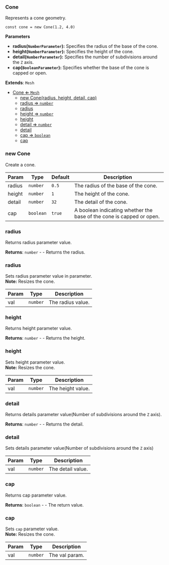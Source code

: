 <a name="Cone"></a>

### Cone 
Represents a cone geometry.

```
const cone = new Cone(1.2, 4.0)
```

**Parameters**
* **radius(`NumberParameter`):** Specifies the radius of the base of the cone.
* **height(`NumberParameter`):** Specifies the height of the cone.
* **detail(`NumberParameter`):** Specifies the number of subdivisions around the `Z` axis.
* **cap(`BooleanParameter`):** Specifies whether the base of the cone is capped or open.


**Extends**: <code>Mesh</code>  

* [Cone ⇐ <code>Mesh</code>](#Cone)
    * [new Cone(radius, height, detail, cap)](#new-Cone)
    * [radius ⇒ <code>number</code>](#radius)
    * [radius](#radius)
    * [height ⇒ <code>number</code>](#height)
    * [height](#height)
    * [detail ⇒ <code>number</code>](#detail)
    * [detail](#detail)
    * [cap ⇒ <code>boolean</code>](#cap)
    * [cap](#cap)

<a name="new_Cone_new"></a>

### new Cone
Create a cone.


| Param | Type | Default | Description |
| --- | --- | --- | --- |
| radius | <code>number</code> | <code>0.5</code> | The radius of the base of the cone. |
| height | <code>number</code> | <code>1</code> | The height of the cone. |
| detail | <code>number</code> | <code>32</code> | The detail of the cone. |
| cap | <code>boolean</code> | <code>true</code> | A boolean indicating whether the base of the cone is capped or open. |

<a name="Cone+radius"></a>

### radius 
Returns radius parameter value.


**Returns**: <code>number</code> - - Returns the radius.  
<a name="Cone+radius"></a>

### radius
Sets radius parameter value in parameter.<br>
**Note:** Resizes the cone.



| Param | Type | Description |
| --- | --- | --- |
| val | <code>number</code> | The radius value. |

<a name="Cone+height"></a>

### height 
Returns height parameter value.


**Returns**: <code>number</code> - - Returns the height.  
<a name="Cone+height"></a>

### height
Sets height parameter value.<br>
**Note:** Resizes the cone.



| Param | Type | Description |
| --- | --- | --- |
| val | <code>number</code> | The height value. |

<a name="Cone+detail"></a>

### detail 
Returns details parameter value(Number of subdivisions around the `Z` axis).


**Returns**: <code>number</code> - - Returns the detail.  
<a name="Cone+detail"></a>

### detail
Sets details parameter value(Number of subdivisions around the `Z` axis)



| Param | Type | Description |
| --- | --- | --- |
| val | <code>number</code> | The detail value. |

<a name="Cone+cap"></a>

### cap 
Returns cap parameter value.


**Returns**: <code>boolean</code> - - The return value.  
<a name="Cone+cap"></a>

### cap
Sets `cap` parameter value.<br>
**Note:** Resizes the cone.



| Param | Type | Description |
| --- | --- | --- |
| val | <code>number</code> | The val param. |

